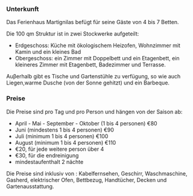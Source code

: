 ### Unterkunft

Das Ferienhaus Martignilas befügt für seine Gäste von 4 bis 7 Betten.

Die 100 qm Struktur ist in zwei Stockwerke aufgeteilt:

* Erdgeschoss: Küche mit ökologischem Heizofen, Wohnzimmer mit Kamin und ein kleines Bad
* Obergeschoss: ein Zimmer mit Doppelbett und ein Etagenbett, ein kleineres Zimmer mit Etagenbett, Badezimmer und Terrasse.

Auβerhalb gibt es Tische und Gartenstühle zu verfügung, so wie auch Liegen,warme Dusche (von der Sonne gehitzt) und ein Barbeque.

### Preise

Die Preise sind pro Tag und pro Person und hängen von der Saison ab:

* April - Mai - September - Oktober (1 bis 4 personen) €80
* Juni (mindestens 1 bis 4 personen) €90
* Juli (minimum 1 bis 4 personen) €100
* August (minimum 1 bis 4 personen) €110
* €20, für jede weitere person über 4
* €30, für die endreinigung
* mindestaufenthalt 2 nächte

Die Preise sind inklusiv von : Kabelfernsehen, Geschirr, Waschmaschine, Gasherd, elektrischer Ofen, Bettbezug, Handtücher, Decken und Gartenausstattung.
